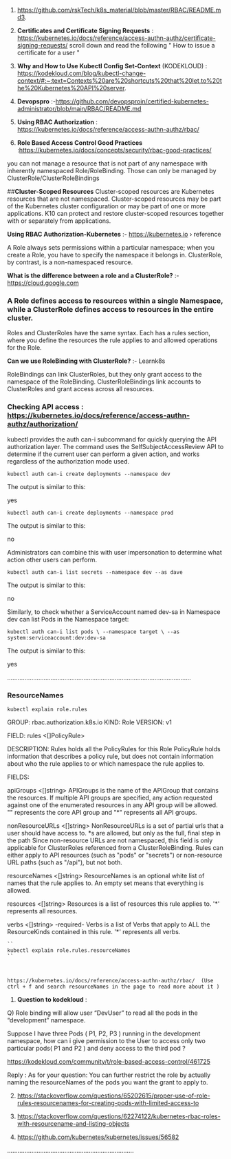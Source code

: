 1.   https://github.com/rskTech/k8s_material/blob/master/RBAC/README.md3. 

2.   __Certificates and Certificate Signing Requests__ : https://kubernetes.io/docs/reference/access-authn-authz/certificate-signing-requests/
scroll down and read the following " How to issue a certificate for a user   "

3.  **Why and How to Use Kubectl Config Set-Context** (KODEKLOUD) : https://kodekloud.com/blog/kubectl-change-context/#:~:text=Contexts%20are%20shortcuts%20that%20let,to%20the%20Kubernetes%20API%20server.

4. **Devopspro** :-https://github.com/devopsproin/certified-kubernetes-administrator/blob/main/RBAC/README.md  


5. **Using RBAC Authorization** : https://kubernetes.io/docs/reference/access-authn-authz/rbac/

6.  **Role Based Access Control Good Practices** :https://kubernetes.io/docs/concepts/security/rbac-good-practices/

you can not manage a resource that is not part of any namespace with inherently namespaced Role/RoleBinding. Those can only be managed by ClusterRole/ClusterRoleBindings

##**Cluster-Scoped Resources**
Cluster-scoped resources are Kubernetes resources that are not namespaced. Cluster-scoped resources may be part of the Kubernetes cluster configuration or may be part of one or more applications. K10 can protect and restore cluster-scoped resources together with or separately from applications.
 
 **Using RBAC Authorization-Kubernetes**  :- https://kubernetes.io › reference

A Role always sets permissions within a particular namespace; when you create a Role, you have to specify the namespace it belongs in. ClusterRole, by contrast, is a non-namespaced resource.

**What is the difference between a role and a ClusterRole?** :- https://cloud.google.com 

 ### A Role defines access to resources within a single Namespace, while a ClusterRole defines access to resources in the entire cluster. 
Roles and ClusterRoles have the same syntax. Each has a rules section, where you define the resources the rule applies to and allowed operations for the Role.

**Can we use RoleBinding with ClusterRole?** :- Learnk8s


RoleBindings can link ClusterRoles, but they only grant access to the namespace of the RoleBinding. 
ClusterRoleBindings link accounts to ClusterRoles and grant access across all resources.



### **Checking API access** : https://kubernetes.io/docs/reference/access-authn-authz/authorization/


kubectl provides the auth can-i subcommand for quickly querying the API authorization layer. The command uses the SelfSubjectAccessReview API to determine if the current user can perform a given action, and works regardless of the authorization mode used.

``
kubectl auth can-i create deployments --namespace dev
``

The output is similar to this:

yes

``
kubectl auth can-i create deployments --namespace prod
``

The output is similar to this:

no

Administrators can combine this with user impersonation to determine what action other users can perform.

``
kubectl auth can-i list secrets --namespace dev --as dave
``

The output is similar to this:

no

Similarly, to check whether a ServiceAccount named dev-sa in Namespace dev can list Pods in the Namespace target:

``
kubectl auth can-i list pods \
    --namespace target \
    --as system:serviceaccount:dev:dev-sa
``    
    
The output is similar to this:

yes

..........................................................................................................

### **ResourceNames**

``
 kubectl explain role.rules
``

GROUP:      rbac.authorization.k8s.io
KIND:       Role
VERSION:    v1

FIELD: rules <[]PolicyRule>

DESCRIPTION:
    Rules holds all the PolicyRules for this Role
    PolicyRule holds information that describes a policy rule, but does not
    contain information about who the rule applies to or which namespace the
    rule applies to.
    
FIELDS:

  apiGroups     <[]string>
    APIGroups is the name of the APIGroup that contains the resources.  If
    multiple API groups are specified, any action requested against one of the
    enumerated resources in any API group will be allowed. "" represents the
    core API group and "*" represents all API groups.
    

  nonResourceURLs       <[]string>
    NonResourceURLs is a set of partial urls that a user should have access to.
    *s are allowed, but only as the full, final step in the path Since
    non-resource URLs are not namespaced, this field is only applicable for
    ClusterRoles referenced from a ClusterRoleBinding. Rules can either apply to
    API resources (such as "pods" or "secrets") or non-resource URL paths (such
    as "/api"),  but not both.
    

  resourceNames <[]string>
    ResourceNames is an optional white list of names that the rule applies to.
    An empty set means that everything is allowed.
    

  resources     <[]string>
    Resources is a list of resources this rule applies to. '*' represents all
    resources.
    

  verbs <[]string> -required-
    Verbs is a list of Verbs that apply to ALL the ResourceKinds contained in
    this rule. '*' represents all verbs.

    ``
    kubectl explain role.rules.resourceNames
    ``

    

    https://kubernetes.io/docs/reference/access-authn-authz/rbac/  (Use ctrl + f and search resourceNames in the page to read more about it )





1. **Question to kodekloud** : 

  Q) Role binding will allow user “DevUser” to read all the pods in the “development” namespace.

 Suppose I have three Pods ( P1, P2, P3 ) running in the development namespace, how can i give permission to the User to access only two particular pods( P1 and P2 ) and deny access to the third pod ?

https://kodekloud.com/community/t/role-based-access-control/461725

Reply : As for your question: You can further restrict the role by actually naming the resourceNames of the pods you want the grant to apply to.

2. https://stackoverflow.com/questions/65202615/proper-use-of-role-rules-resourcenames-for-creating-pods-with-limited-access-to

3. https://stackoverflow.com/questions/62274122/kubernetes-rbac-roles-with-resourcename-and-listing-objects

4. https://github.com/kubernetes/kubernetes/issues/56582
   
.........................................................................
